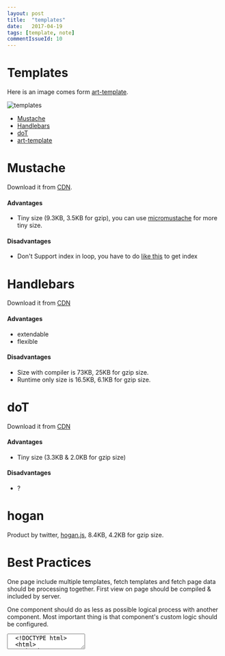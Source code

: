 ```yaml
---
layout: post
title:  "templates"
date:   2017-04-19
tags: [template, note]
commentIssueId: 10
---
```


# Templates
Here is an image comes form [art-template](https://github.com/aui/art-template).

![templates](https://cloud.githubusercontent.com/assets/1791748/24965783/aa044388-1fd7-11e7-9d45-43b0e7ff5d86.png)

* [Mustache](https://github.com/janl/mustache.js)
* [Handlebars]()
* [doT](https://github.com/aui/art-template)
* [art-template](https://github.com/aui/art-template)

# Mustache
Download it from [CDN](http://www.bootcdn.cn/mustache.js/).

#### Advantages
* Tiny size (9.3KB, 3.5KB for gzip), you can use [micromustache](http://www.bootcdn.cn/micromustache/) for more tiny size.

#### Disadvantages
* Don't Support index in loop, you have to do [like this](http://stackoverflow.com/questions/5021495/in-mustache-how-to-get-the-index-of-the-current-section) to get index

# Handlebars
Download it from [CDN](http://www.bootcdn.cn/handlebars.js/)

#### Advantages
* extendable
* flexible

#### Disadvantages
* Size with compiler is 73KB, 25KB for gzip size.
* Runtime only size is 16.5KB, 6.1KB for gzip size.

# doT
Download it from [CDN](http://www.bootcdn.cn/dot/)

#### Advantages
* Tiny size (3.3KB & 2.0KB for gzip size)

#### Disadvantages
* ?

# hogan
Product by twitter, [hogan.js](https://github.com/twitter/hogan.js), 8.4KB, 4.2KB for gzip size.


# Best Practices

One page include multiple templates, fetch templates and fetch page data should be processing together.
First view on page should be compiled & included by server.

One component should do as less as possible logical process with another component. Most important thing is that component's custom logic should be configured.

<link rel='import' href='https://zhoukekestar.github.io/webcomponents/components/code-mirror/index.html'>
<textarea is='code-mirror'>
  <!DOCTYPE html>
  <html>
    <head>
      <meta charset="utf-8">
      <title></title>
      <script src='handlebars.js'></script>
    </head>
    <body>
      <form action="/data"></form>
      <div component='./first.html' server='true'></div>
      <div component='./second.html'></div>

      <script>
        form.load = function(data) {
          components.forEach(component => component.render(data))
        }
      </script>
    </body>
  </html>

  first.html
  <template>
    <h1>{{name}}</h1>
  </template>

  second.html
  <template>
    <h1>{{name}}</h1>
  </template>
</textarea>

